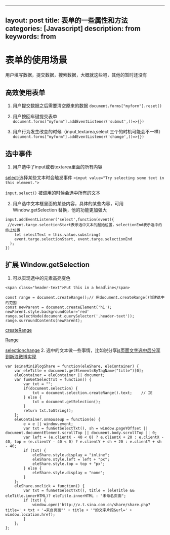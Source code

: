 <!--
 * @Author: your name
 * @Date: 2020-11-24 11:41:17
 * @LastEditTime: 2020-11-25 11:29:09
 * @LastEditors: Please set LastEditors
 * @Description: In User Settings Edit
 * @FilePath: /sunseekers.github.io/_posts/blog/2020-03-12-Form.md
-->

---
layout: post
title: 表单的一些属性和方法
categories: [Javascript]
description: from
keywords: from
---

# 表单的使用场景
用户填写数据，提交数据，搜索数据，大概就这些吧，其他的暂时还没有

## 高效使用表单
1. 用户提交数据之后需要清空原来的数据 `document.forms["myform"].reset()`

2. 用户按回车键提交表单 `document.forms["myform"].addEventListener('submut',()=>{})`

3. 用户行为发生改变的时候（input,textarea,select 三个的时机可能会不一样） `document.forms["myform"].addEventListener('change',()=>{})`



## 选中事件
1. 用户选中了input或者textarea里面的所有内容

[select](https://developer.mozilla.org/zh-CN/docs/Web/API/Element/select_event):选择某些文本时会触发事件
`<input value="Try selecting some text in this element.">`

`input.select()` 被调用的时候会选中所有的文本

2. 用户选中文本框里面的某些内容，具体的某些内容，可用 Window.getSelection 替换，他的功能更加强大

```
input.addEventListener('select',function(event){
 //event.targe.selectionStart表示选中文本的起始位置，selectionEnd表示选中的终止位置
    let selectText = this.value.substring(
    event.targe.selectionStart, event.targe.selectionEnd
  );
})
```

## 扩展 Window.getSelection
1. 可以实现选中的元素高亮变色

```
<span class="header-text">Put this in a headline</span>

const range = document.createRange();// 用document.createRange()创建选中的范围
const newParent = document.createElement('h1');
newParent.style.backgroundColor='red'
range.selectNode(document.querySelector('.header-text'));
range.surroundContents(newParent);

```

[createRange](https://developer.mozilla.org/en-US/docs/Web/API/Document/createRange)

[Range](https://developer.mozilla.org/en-US/docs/Web/API/Range)

[selectionchange](https://developer.mozilla.org/en-US/docs/Web/API/Document/selectionchange_event)
2. 选中的文本做一些事情，比如说分享[js页面文字选中后分享到新浪微博实现](https://www.zhangxinxu.com/wordpress/2011/02/js%e9%a1%b5%e9%9d%a2%e6%96%87%e5%ad%97%e9%80%89%e4%b8%ad%e5%90%8e%e5%88%86%e4%ba%ab%e5%88%b0%e6%96%b0%e6%b5%aa%e5%be%ae%e5%8d%9a%e5%ae%9e%e7%8e%b0/)

```
var $sinaMiniBlogShare = function(eleShare, eleContainer) {
    var eleTitle = document.getElementsByTagName("title")[0];
    eleContainer = eleContainer || document;
    var funGetSelectTxt = function() {
        var txt = "";
        if(document.selection) {
            txt = document.selection.createRange().text;    // IE
        } else {
            txt = document.getSelection();
        }
        return txt.toString();
    };
    eleContainer.onmouseup = function(e) {
        e = e || window.event;
        var txt = funGetSelectTxt(), sh = window.pageYOffset || document.documentElement.scrollTop || document.body.scrollTop || 0;
        var left = (e.clientX - 40 < 0) ? e.clientX + 20 : e.clientX - 40, top = (e.clientY - 40 < 0) ? e.clientY + sh + 20 : e.clientY + sh - 40;
        if (txt) {
            eleShare.style.display = "inline";
            eleShare.style.left = left + "px";
            eleShare.style.top = top + "px";
        } else {
            eleShare.style.display = "none";
        }
    };
    eleShare.onclick = function() {
        var txt = funGetSelectTxt(), title = (eleTitle && eleTitle.innerHTML)? eleTitle.innerHTML : "未命名页面";
        if (txt) {
            window.open('http://v.t.sina.com.cn/share/share.php?title=' + txt + '→来自页面"' + title + '"的文字片段&url=' + window.location.href);    
        }
    };
};
```

